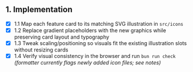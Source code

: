 ## 1. Implementation
- [x] 1.1 Map each feature card to its matching SVG illustration in `src/icons`
- [x] 1.2 Replace gradient placeholders with the new graphics while preserving card layout and typography
- [x] 1.3 Tweak scaling/positioning so visuals fit the existing illustration slots without resizing cards
- [x] 1.4 Verify visual consistency in the browser and run `bun run check` *(formatter currently flags newly added icon files; see notes)*
